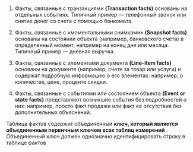 #

1. Факты, связанные с транзакциями __(Transaction facts)__ основаны на
отдельных событиях. Типичный пример — телефонный звонок или снятие
денег со счета с помощью банкомата.

2. Факты, связанные с «моментальными снимками» __(Snapshot facts)__ основаны
на состоянии объекта (например, банковского счета) в определенный момент,
например на конец дня или месяца. Типичный пример — дневная выручка.

3. Факты, связанные с элементами документа __(Line-item facts)__ основаны на
документе (например, счете за товар или услуги) и содержат подробную
информацию о его элементах: например, о количестве, цене, проценте
скидки.
4. Факты, связанные с событиями или состоянием объекта __(Event or state facts)__
представляют возникшие события без подробностей о них: например, просто
факт продажи или факт ее отсутствия без дополнительных объяснений.

Таблица фактов содержит объединенный __ключ, который является объединенным первичным ключом всех таблиц измерений__ . Объединенный ключ должен
однозначно идентифицировать строку в таблице фактов
